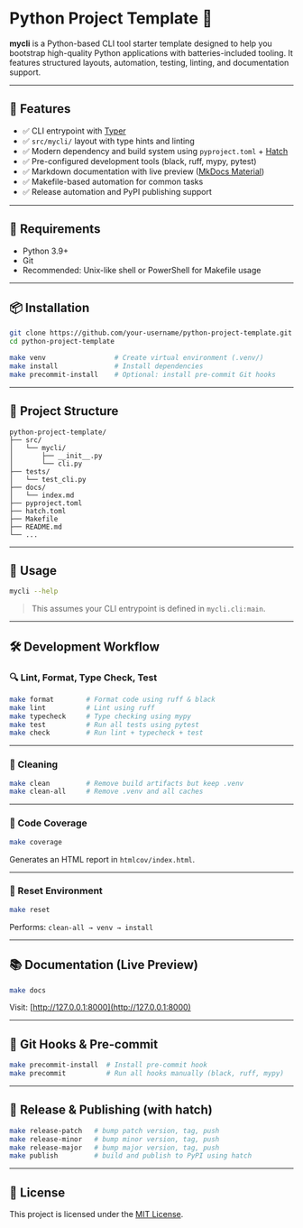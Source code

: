 # Python Project Template 🧰

**mycli** is a Python-based CLI tool starter template designed to help you bootstrap high-quality Python applications with batteries-included tooling. It features structured layouts, automation, testing, linting, and documentation support.

---

## 🚀 Features

- ✅ CLI entrypoint with [Typer](https://typer.tiangolo.com/)
- ✅ `src/mycli/` layout with type hints and linting
- ✅ Modern dependency and build system using `pyproject.toml` + [Hatch](https://hatch.pypa.io/latest/)
- ✅ Pre-configured development tools (black, ruff, mypy, pytest)
- ✅ Markdown documentation with live preview ([MkDocs Material](https://squidfunk.github.io/mkdocs-material/))
- ✅ Makefile-based automation for common tasks
- ✅ Release automation and PyPI publishing support

---

## 🧰 Requirements

- Python 3.9+
- Git
- Recommended: Unix-like shell or PowerShell for Makefile usage

---

## 📦 Installation

```bash
git clone https://github.com/your-username/python-project-template.git
cd python-project-template

make venv                 # Create virtual environment (.venv/)
make install              # Install dependencies
make precommit-install    # Optional: install pre-commit Git hooks
```

---

## 📂 Project Structure

```
python-project-template/
├── src/
│   └── mycli/
│       ├── __init__.py
│       └── cli.py
├── tests/
│   └── test_cli.py
├── docs/
│   └── index.md
├── pyproject.toml
├── hatch.toml
├── Makefile
├── README.md
└── ...
```

---

## 🧪 Usage

```bash
mycli --help
```

> This assumes your CLI entrypoint is defined in `mycli.cli:main`.

---

## 🛠 Development Workflow

### 🔍 Lint, Format, Type Check, Test

```bash
make format        # Format code using ruff & black
make lint          # Lint using ruff
make typecheck     # Type checking using mypy
make test          # Run all tests using pytest
make check         # Run lint + typecheck + test
```

---

### 🧼 Cleaning

```bash
make clean         # Remove build artifacts but keep .venv
make clean-all     # Remove .venv and all caches
```

---

### 🧪 Code Coverage

```bash
make coverage
```

Generates an HTML report in `htmlcov/index.html`.

---

### 🔁 Reset Environment

```bash
make reset
```

Performs: `clean-all → venv → install`

---

## 📚 Documentation (Live Preview)

```bash
make docs
```

Visit: [http://127.0.0.1:8000](http://127.0.0.1:8000)

---

## 🧹 Git Hooks & Pre-commit

```bash
make precommit-install  # Install pre-commit hook
make precommit          # Run all hooks manually (black, ruff, mypy)
```

---

## 🚀 Release & Publishing (with hatch)

```bash
make release-patch   # bump patch version, tag, push
make release-minor   # bump minor version, tag, push
make release-major   # bump major version, tag, push
make publish         # build and publish to PyPI using hatch
```

---

## 📄 License

This project is licensed under the [MIT License](LICENSE).
